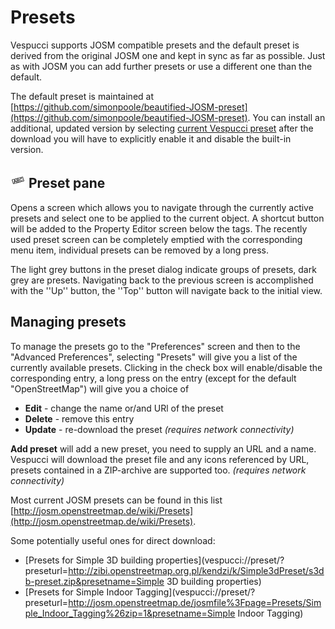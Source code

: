 # Presets

Vespucci supports JOSM compatible presets and the default preset is derived from the original JOSM one and kept in sync as far as possible. Just as with JOSM you can add further presets or use a different one than the default. 

The default preset is maintained at [https://github.com/simonpoole/beautified-JOSM-preset](https://github.com/simonpoole/beautified-JOSM-preset). You can install an additional, updated version by selecting [current Vespucci preset](vespucci://preset/?preseturl=https://github.com/simonpoole/beautified-JOSM-preset/raw/master/gen/vespucci_zip.zip) after the download you will have to explicitly enable it and disable the built-in version.

## ![](../images/tag_menu_preset.png) Preset pane

Opens a screen which allows you to navigate through the currently active presets and select one to be applied to the current object. A shortcut button will be added to the Property Editor screen below the tags. The recently used preset screen can be completely emptied with the corresponding menu item, individual presets can be removed by a long press.

The light grey buttons in the preset dialog indicate groups of presets, dark grey are presets. Navigating back to the previous screen is accomplished with the ''Up'' button, the ''Top'' button will navigate back to the initial view.

## Managing presets

To manage the presets go to the "Preferences" screen and then to the "Advanced Preferences", selecting "Presets" will give you a list of the currently available presets. Clicking in the check box will enable/disable the corresponding entry, a long press on the entry (except for the default "OpenStreetMap") will give you a choice of 


* **Edit** - change the name or/and URl of the preset
* **Delete** - remove this entry
* **Update** - re-download the preset *(requires network connectivity)*

**Add preset** will add a new preset, you need to supply an URL and a name. Vespucci will download the preset file and any icons referenced by URL, presets contained in a ZIP-archive are supported too. *(requires network connectivity)*

Most current JOSM presets can be found in this list [http://josm.openstreetmap.de/wiki/Presets](http://josm.openstreetmap.de/wiki/Presets).

Some potentially useful ones for direct download:

 * [Presets for Simple 3D building properties](vespucci://preset/?preseturl=http://zibi.openstreetmap.org.pl/kendzi/k/Simple3dPreset/s3db-preset.zip&presetname=Simple 3D building properties)
 * [Presets for Simple Indoor Tagging](vespucci://preset/?preseturl=http://josm.openstreetmap.de/josmfile%3Fpage=Presets/Simple_Indoor_Tagging%26zip=1&presetname=Simple Indoor Tagging)



